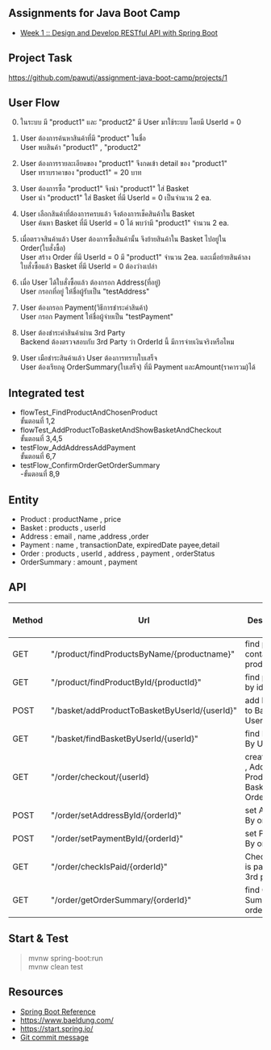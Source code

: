## Assignments for Java Boot Camp

- [Week 1 :: Design and Develop RESTful API with Spring Boot](https://github.com/up1/assignment-java-boot-camp/wiki/Week-01)

## Project Task

https://github.com/pawutj/assignment-java-boot-camp/projects/1

## User Flow

0. ในระบบ มี "product1" และ "product2" มี User มาใช้ระบบ โดยมี UserId = 0

1. User ต้องการค้นหาสินค้าที่มี "product" ในชื่อ  
   User พบสินค้า "product1" , "product2"
2. User ต้องการรายละเอียดของ "product1" จึงกดเข้า detail ของ "product1"  
   User ทราบราคาของ "product1" = 20 บาท
3. User ต้องการซื้อ "product1" จึงนำ "product1" ใส่ Basket  
   User นำ "product1" ใส่ Basket ที่มี UserId = 0 เป็นจำนวน 2 ea.
4. User เลือกสินค้าที่ต้องการครบแล้ว จึงต้องการเช็คสินค้าใน Basket  
   User ค้นหา Basket ที่มี UserId = 0 ได้ พบว่ามี "product1" จำนวน 2 ea.
5. เมื่อตรวจสินค้าแล้ว User ต้องการซื้อสินค้านั้น จึงย้ายสินค้าใน Basket ไปอยู่ใน Order(ใบสั่งซื้อ)  
   User สร้าง Order ที่มี UserId = 0 มี "product1" จำนวน 2ea. และเมื่อย้ายสินค้าลงใบสั่งซื้อแล้ว Basket ที่มี UserId = 0 ต้องว่างเปล่า
6. เมื่อ User ได้ใบสั่งซื้อแล้ว ต้องกรอก Address(ที่อยู่)  
   User กรอกที่อยู่ ให้ชื่อผู้รับเป็น "testAddress"
7. User ต้องกรอก Payment(วิธีการชำระค่าสินค้า)  
   User กรอก Payment ให้ชื่อผู้จ่ายเป็น "testPayment"
8. User ต้องชำระค่าสินค้าผ่าน 3rd Party  
   Backend ต้องตรวจสอบกับ 3rd Party ว่า OrderId นี้ มีการจ่ายเงินจริงหรือไหม
9. User เมือชำระสินค้าแล้ว User ต้องการทราบใบเสร็จ  
   User ต้องเรียกดู OrderSummary(ใบเสร็จ) ที่มี Payment และAmount(ราคารวม)ได้

## Integrated test

- flowTest_FindProductAndChosenProduct  
  ขั้นตอนที่ 1,2
- flowTest_AddProductToBasketAndShowBasketAndCheckout  
  ขั้นตอนที่ 3,4,5
- testFlow_AddAddressAddPayment  
  ขั้นตอนที่ 6,7
- testFlow_ConfirmOrderGetOrderSummary  
  -ขั้นตอนที่ 8,9

## Entity

- Product : productName , price
- Basket : products , userId
- Address : email , name ,address ,order
- Payment : name , transactionDate, expiredDate payee,detail
- Order : products , userId , address , payment , orderStatus
- OrderSummary : amount , payment

## API

| Method | Url                                           | Description                                   | Valid Request Body | Valid Response Body |
| ------ | --------------------------------------------- | --------------------------------------------- | ------------------ | ------------------- |
| GET    | "/product/findProductsByName/{productname}"   | find products contain productname             | -                  | Product             |
| GET    | "/product/findProductById/{productId}"        | find product by id                            | -                  | Product             |
| POST   | "/basket/addProductToBasketByUserId/{userId}" | add Product to Basket By UserId               | Product            | Basket              |
| GET    | "/basket/findBasketByUserId/{userId}"         | find Basket By UserId                         | -                  | Basket              |
| GET    | "/order/checkout/{userId}                     | create Order , Add Product in Basket to Order | -                  | Order               |
| POST   | "/order/setAddressById/{orderId}"             | set Address By orderId                        | Address            | Order               |
| POST   | "/order/setPaymentById/{orderId}"             | set Payment By orderId                        | Payment            | Order               |
| GET    | "/order/checkIsPaid/{orderId}"                | Check order is paid from 3rd party            | -                  | Order               |
| GET    | "/order/getOrderSummary/{orderId}"            | find Order Summary by orderId                 | -                  | OrderSummary        |

## Start & Test

> mvnw spring-boot:run  
> mvnw clean test

## Resources

- [Spring Boot Reference](https://spring.io/projects/spring-boot)
- https://www.baeldung.com/
- https://start.spring.io/
- [Git commit message](https://www.conventionalcommits.org/en/v1.0.0/)
